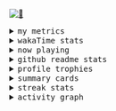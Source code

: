 [![🐙](https://hits.seeyoufarm.com/api/count/incr/badge.svg?url=https%3A%2F%2Fgithub.com%2Fktnkk%2Fhit-counter&count_bg=%23070707&title_bg=%23070707&icon=&icon_color=%23E7E7E7&title=visitors&edge_flat=true)](https://hits.seeyoufarm.com)

<details>
  <summary> <samp>my metrics</samp></summary>
  
  <br>
  
 ![🐳](https://github.com/kkhys/kkhys/blob/main/github-metrics.svg)
  
  ***
</details>

<details>
  <summary> <samp>wakaTime stats</samp></summary>
  
  <br>
  
<!--START_SECTION:waka-->
![Code Time](http://img.shields.io/badge/Code%20Time-5%2C502%20hrs%2031%20mins-blue)

**🐱 My GitHub Data** 

> 📦 5.2 MB Used in GitHub's Storage 
 > 
> 💼 Opted to Hire
 > 
> 📜 9 Public Repositories 
 > 
> 🔑 23 Private Repositories 
 > 
**I'm a Night 🦉** 

```text
🌞 Morning                17408 commits       ███████░░░░░░░░░░░░░░░░░░   26.61 % 
🌆 Daytime                13006 commits       █████░░░░░░░░░░░░░░░░░░░░   19.88 % 
🌃 Evening                30659 commits       ████████████░░░░░░░░░░░░░   46.87 % 
🌙 Night                  4346 commits        ██░░░░░░░░░░░░░░░░░░░░░░░   06.64 % 
```
📅 **I'm Most Productive on Sunday** 

```text
Monday                   6451 commits        ██░░░░░░░░░░░░░░░░░░░░░░░   09.86 % 
Tuesday                  8161 commits        ███░░░░░░░░░░░░░░░░░░░░░░   12.47 % 
Wednesday                8779 commits        ███░░░░░░░░░░░░░░░░░░░░░░   13.42 % 
Thursday                 9311 commits        ████░░░░░░░░░░░░░░░░░░░░░   14.23 % 
Friday                   9309 commits        ████░░░░░░░░░░░░░░░░░░░░░   14.23 % 
Saturday                 11051 commits       ████░░░░░░░░░░░░░░░░░░░░░   16.89 % 
Sunday                   12357 commits       █████░░░░░░░░░░░░░░░░░░░░   18.89 % 
```


📊 **This Week I Spent My Time On** 

```text
🕑︎ Time Zone: Asia/Tokyo

💬 Programming Languages: 
TypeScript               23 hrs 15 mins      █████████████░░░░░░░░░░░░   50.58 % 
Other                    13 hrs 38 mins      ███████░░░░░░░░░░░░░░░░░░   29.65 % 
JSON                     3 hrs 17 mins       ██░░░░░░░░░░░░░░░░░░░░░░░   07.14 % 
YAML                     1 hr 13 mins        █░░░░░░░░░░░░░░░░░░░░░░░░   02.67 % 
TSX                      1 hr 7 mins         █░░░░░░░░░░░░░░░░░░░░░░░░   02.44 % 

🔥 Editors: 
WebStorm                 23 hrs 47 mins      █████████████░░░░░░░░░░░░   51.72 % 
Chrome                   22 hrs 5 mins       ████████████░░░░░░░░░░░░░   48.03 % 
IntelliJ IDEA            6 mins              ░░░░░░░░░░░░░░░░░░░░░░░░░   00.25 % 

💻 Operating System: 
Mac                      46 hrs              █████████████████████████   100.00 % 
```


 Last Updated on 2025/01/04 18:45:29 UTC
<!--END_SECTION:waka-->
  
  ***
</details>


<details>
  <summary> <samp>now playing</samp></summary>
  
  <br>
 
 [![🐟](https://spotify-github-profile.vercel.app/api/view?uid=31ryofms4dnv7mrohhepo4c4zgqu&cover_image=true&theme=default&show_offline=false&background_color=121212&bar_color=53b14f&bar_color_cover=false)](https://open.spotify.com/user/31ryofms4dnv7mrohhepo4c4zgqu)
  
  ***
</details>

<details>
  <summary> <samp>github readme stats</samp></summary>
  
  <br>
  
 <p align="left"> 
  <img alt="🐠" src="https://github-readme-stats.vercel.app/api?username=kkhys&count_private=true&show_icons=true&theme=dark&include_all_commits=true" />
  <img alt="🐟" src="https://github-readme-stats.vercel.app/api/top-langs/?username=kkhys&layout=compact&theme=dark&langs_count=10&hide=HTML,CSS,SCSS" />
</p>
  
  ***
</details>

<details>
  <summary> <samp>profile trophies</samp></summary>
  
  <br>
  
  [![🐬](https://github-profile-trophy.vercel.app/?username=kkhys&rank=SECRET,SSS,SS,S,AAA,AA,A&theme=darkhub&row=1&margin-w=10&no-bg=true)](https://github.com/ryo-ma/github-profile-trophy)
  
  ***
</details>

<details>
  <summary> <samp>summary cards</samp></summary>
  
  <br>
  
  ![🐋](https://github-profile-summary-cards.vercel.app/api/cards/profile-details?username=kkhys&theme=github_dark)
  ![🦑](https://github-profile-summary-cards.vercel.app/api/cards/repos-per-language?username=kkhys&theme=github_dark)
  ![🦭](https://github-profile-summary-cards.vercel.app/api/cards/most-commit-language?username=kkhys&theme=github_dark)
  ![🦀](https://github-profile-summary-cards.vercel.app/api/cards/stats?username=kkhys&theme=github_dark)
  ![🦈](https://github-profile-summary-cards.vercel.app/api/cards/productive-time?username=kkhys&theme=github_dark)
  
  ***
</details>

<details>
  <summary> <samp>streak stats</samp></summary>
  
  <br>
  
  [![🐠](http://github-readme-streak-stats.herokuapp.com?user=kkhys&theme=dark)](https://git.io/streak-stats)
  
  ***
</details>

<details>
  <summary> <samp>activity graph</samp></summary>
  
  <br>
  
  [![🐡](https://github-readme-activity-graph.vercel.app/graph?username=kkhys&theme=xcode)](https://github.com/ashutosh00710/github-readme-activity-graph)
  
  ***
</details>
